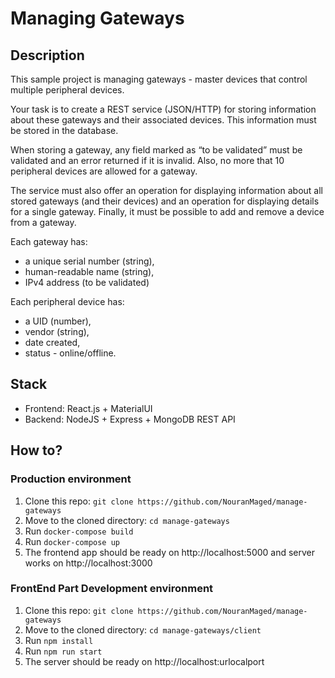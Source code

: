 # Managing Gateways

## Description

This sample project is managing gateways - master devices that control multiple peripheral devices.

Your task is to create a REST service (JSON/HTTP) for storing information about these gateways and their associated devices. This information must be stored in the database.

When storing a gateway, any field marked as “to be validated” must be validated and an error returned if it is invalid. Also, no more that 10 peripheral devices are allowed for a gateway.

The service must also offer an operation for displaying information about all stored gateways (and their devices) and an operation for displaying details for a single gateway. Finally, it must be possible to add and remove a device from a gateway.

Each gateway has:

- a unique serial number (string),
- human-readable name (string),
- IPv4 address (to be validated)

Each peripheral device has:

- a UID (number),
- vendor (string),
- date created,
- status - online/offline.

## Stack

- Frontend: React.js + MaterialUI
- Backend: NodeJS + Express + MongoDB REST API

## How to?

### Production environment
1. Clone this repo: `git clone https://github.com/NouranMaged/manage-gateways`
2. Move to the cloned directory: `cd manage-gateways`
3. Run `docker-compose build`
4. Run `docker-compose up`
5. The frontend app should be ready on http://localhost:5000 and server works on http://localhost:3000

### FrontEnd Part Development environment

1. Clone this repo: `git clone https://github.com/NouranMaged/manage-gateways`
2. Move to the cloned directory: `cd manage-gateways/client`
3. Run `npm install`
4. Run `npm run start`
5. The server should be ready on http://localhost:urlocalport
